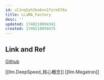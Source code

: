 ```yaml
---
id: ul1nq5yh2ke6xn1fzrm576a
title: LLaMA_Factory
desc: ''
updated: 1740210094341
created: 1740210050475
---
```



## Link and Ref
[Github](https://github.com/hiyouga/LLaMA-Factory)

[[llm.DeepSpeed_核心概念]]
[[llm.Megatron]]